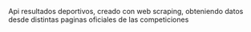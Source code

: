 Api resultados deportivos, creado con web scraping, obteniendo datos desde distintas paginas oficiales de las competiciones
